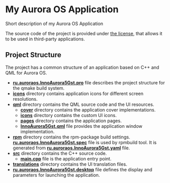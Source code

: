 # My Aurora OS Application

Short description of my Aurora OS Application

The source code of the project is provided under
[the license](LICENSE.BSD-3-CLAUSE.md),
that allows it to be used in third-party applications.

## Project Structure

The project has a common structure
of an application based on C++ and QML for Aurora OS.

* **[ru.auroraos.InnoAurora5Gst.pro](ru.auroraos.InnoAurora5Gst.pro)** file
  describes the project structure for the qmake build system.
* **[icons](icons)** directory contains application icons for different screen resolutions.
* **[qml](qml)** directory contains the QML source code and the UI resources.
  * **[cover](qml/cover)** directory contains the application cover implementations.
  * **[icons](qml/icons)** directory contains the custom UI icons.
  * **[pages](qml/pages)** directory contains the application pages.
  * **[InnoAurora5Gst.qml](qml/InnoAurora5Gst.qml)** file
    provides the application window implementation.
* **[rpm](rpm)** directory contains the rpm-package build settings.
  **[ru.auroraos.InnoAurora5Gst.spec](rpm/ru.auroraos.InnoAurora5Gst.spec)** file is used by rpmbuild tool.
  It is generated from **[ru.auroraos.InnoAurora5Gst.yaml](rpm/ru.auroraos.InnoAurora5Gst.yaml)** file.
* **[src](src)** directory contains the C++ source code.
  * **[main.cpp](src/main.cpp)** file is the application entry point.
* **[translations](translations)** directory contains the UI translation files.
* **[ru.auroraos.InnoAurora5Gst.desktop](ru.auroraos.InnoAurora5Gst.desktop)** file
  defines the display and parameters for launching the application.